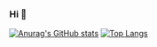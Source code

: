 ### Hi 👋

<!--
**ksh564/ksh564** is a ✨ _special_ ✨ repository because its `README.md` (this file) appears on your GitHub profile.

Here are some ideas to get you started:

- 🔭 I’m currently working on ...
- 🌱 I’m currently learning ...
- 👯 I’m looking to collaborate on ...
- 🤔 I’m looking for help with ...
- 💬 Ask me about ...
- 📫 How to reach me: ...
- 😄 Pronouns: ...
- ⚡ Fun fact: ...
-->
[![Anurag's GitHub stats](https://github-readme-stats.vercel.app/api?username=ksh564)](https://github.com/anuraghazra/github-readme-stats)
[![Top Langs](https://github-readme-stats.vercel.app/api/top-langs/?username=ksh564)](https://github.com/anuraghazra/github-readme-stats)

